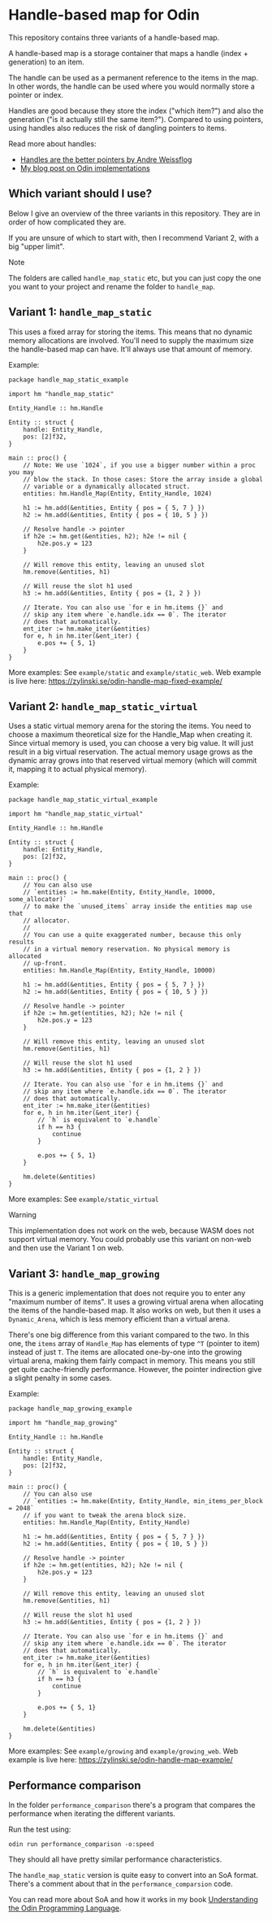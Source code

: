 # Handle-based map for Odin

This repository contains three variants of a handle-based map.

A handle-based map is a storage container that maps a handle (index + generation) to an item.

The handle can be used as a permanent reference to the items in the map. In other words, the handle can be used where you would normally store a pointer or index.

Handles are good because they store the index ("which item?") and also the generation ("is it actually still the same item?"). Compared to using pointers, using handles also reduces the risk of dangling pointers to items.

Read more about handles:
- [Handles are the better pointers by Andre Weissflog](https://floooh.github.io/2018/06/17/handles-vs-pointers.html)
- [My blog post on Odin implementations](https://zylinski.se/posts/handle-based-arrays/)

## Which variant should I use?

Below I give an overview of the three variants in this repository. They are in order of how complicated they are.

If you are unsure of which to start with, then I recommend Variant 2, with a big "upper limit".

> [!NOTE]
> The folders are called `handle_map_static` etc, but you can just copy the one you want to your project and rename the folder to `handle_map`.

## Variant 1: `handle_map_static`

This uses a fixed array for storing the items. This means that no dynamic memory allocations are involved. You'll need to supply the maximum size the handle-based map can have. It'll always use that amount of memory.

Example:

```odin
package handle_map_static_example

import hm "handle_map_static"

Entity_Handle :: hm.Handle

Entity :: struct {
	handle: Entity_Handle,
	pos: [2]f32,
}

main :: proc() {
	// Note: We use `1024`, if you use a bigger number within a proc you may
	// blow the stack. In those cases: Store the array inside a global
	// variable or a dynamically allocated struct.
	entities: hm.Handle_Map(Entity, Entity_Handle, 1024)

	h1 := hm.add(&entities, Entity { pos = { 5, 7 } })
	h2 := hm.add(&entities, Entity { pos = { 10, 5 } })

	// Resolve handle -> pointer
	if h2e := hm.get(&entities, h2); h2e != nil {
		h2e.pos.y = 123
	}
	
	// Will remove this entity, leaving an unused slot
	hm.remove(&entities, h1)
	
	// Will reuse the slot h1 used
	h3 := hm.add(&entities, Entity { pos = {1, 2 } })
	
	// Iterate. You can also use `for e in hm.items {}` and
	// skip any item where `e.handle.idx == 0`. The iterator
	// does that automatically.
	ent_iter := hm.make_iter(&entities)
	for e, h in hm.iter(&ent_iter) {
		e.pos += { 5, 1}
	}
}
```

More examples: See `example/static` and `example/static_web`. Web example is live here: https://zylinski.se/odin-handle-map-fixed-example/

## Variant 2: `handle_map_static_virtual`

Uses a static virtual memory arena for the storing the items. You need to choose a maximum theoretical size for the Handle_Map when creating it. Since virtual memory is used, you can choose a very big value. It will just result in a big virtual reservation. The actual memory usage grows as the dynamic array grows into that reserved virtual memory (which will commit it, mapping it to actual physical memory).

Example:

```odin
package handle_map_static_virtual_example

import hm "handle_map_static_virtual"

Entity_Handle :: hm.Handle

Entity :: struct {
	handle: Entity_Handle,
	pos: [2]f32,
}

main :: proc() {
	// You can also use
	// `entities := hm.make(Entity, Entity_Handle, 10000, some_allocator)`
	// to make the `unused_items` array inside the entities map use that
	// allocator.
	//
	// You can use a quite exaggerated number, because this only results
	// in a virtual memory reservation. No physical memory is allocated
	// up-front.
	entities: hm.Handle_Map(Entity, Entity_Handle, 10000)

	h1 := hm.add(&entities, Entity { pos = { 5, 7 } })
	h2 := hm.add(&entities, Entity { pos = { 10, 5 } })

	// Resolve handle -> pointer
	if h2e := hm.get(entities, h2); h2e != nil {
		h2e.pos.y = 123
	}

	// Will remove this entity, leaving an unused slot
	hm.remove(&entities, h1)

	// Will reuse the slot h1 used
	h3 := hm.add(&entities, Entity { pos = {1, 2 } })

	// Iterate. You can also use `for e in hm.items {}` and
	// skip any item where `e.handle.idx == 0`. The iterator
	// does that automatically.
	ent_iter := hm.make_iter(&entities)
	for e, h in hm.iter(&ent_iter) {
		// `h` is equivalent to `e.handle`
		if h == h3 {
			continue
		}

		e.pos += { 5, 1}
	}

	hm.delete(&entities)
}
```

More examples: See `example/static_virtual`

> [!WARNING]
> This implementation does not work on the web, because WASM does not support virtual memory. You could probably use this variant on non-web and then use the Variant 1 on web.

## Variant 3: `handle_map_growing`

This is a generic implementation that does not require you to enter any "maximum number of items". It uses a growing virtual arena when allocating the items of the handle-based map. It also works on web, but then it uses a `Dynamic_Arena`, which is less memory efficient than a virtual arena.

There's one big difference from this variant compared to the two. In this one, the `items` array of `Handle_Map` has elements of type `^T` (pointer to item) instead of just `T`. The items are allocated one-by-one into the growing virtual arena, making them fairly compact in memory. This means you still get quite cache-friendly performance. However, the pointer indirection give a slight penalty in some cases.

Example:

```odin
package handle_map_growing_example

import hm "handle_map_growing"

Entity_Handle :: hm.Handle

Entity :: struct {
	handle: Entity_Handle,
	pos: [2]f32,
}

main :: proc() {
	// You can also use
	// `entities := hm.make(Entity, Entity_Handle, min_items_per_block = 2048`
	// if you want to tweak the arena block size.
	entities: hm.Handle_Map(Entity, Entity_Handle)

	h1 := hm.add(&entities, Entity { pos = { 5, 7 } })
	h2 := hm.add(&entities, Entity { pos = { 10, 5 } })

	// Resolve handle -> pointer
	if h2e := hm.get(entities, h2); h2e != nil {
		h2e.pos.y = 123
	}

	// Will remove this entity, leaving an unused slot
	hm.remove(&entities, h1)

	// Will reuse the slot h1 used
	h3 := hm.add(&entities, Entity { pos = {1, 2 } })

	// Iterate. You can also use `for e in hm.items {}` and
	// skip any item where `e.handle.idx == 0`. The iterator
	// does that automatically.
	ent_iter := hm.make_iter(&entities)
	for e, h in hm.iter(&ent_iter) {
		// `h` is equivalent to `e.handle`
		if h == h3 {
			continue
		}

		e.pos += { 5, 1}
	}

	hm.delete(&entities)
}
```

More examples: See `example/growing` and `example/growing_web`. Web example is live here: https://zylinski.se/odin-handle-map-example/

## Performance comparison

In the folder `performance_comparison` there's a program that compares the performance when iterating the different variants.

Run the test using:

```
odin run performance_comparison -o:speed
```

They should all have pretty similar performance characteristics.

The `handle_map_static` version is quite easy to convert into an SoA format. There's a comment about that in the `performance_comparsion` code.

You can read more about SoA and how it works in my book [Understanding the Odin Programming Language](https://odinbook.com).
